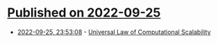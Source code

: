 # [Published on 2022-09-25](index.md)

* [2022-09-25, 23:53:08](https://lobste.rs/s/2lqgza/universal_law_computational) - [Universal Law of Computational Scalability](https://en.wikipedia.org/wiki/Neil_J._Gunther#Universal_Law_of_Computational_Scalability)
